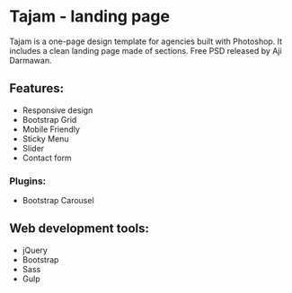 # Tajam - landing page

Tajam is a one-page design template for agencies built with Photoshop. It includes a clean landing page made of sections. Free PSD released by Aji Darmawan.

## Features:

* Responsive design
* Bootstrap Grid
* Mobile Friendly
* Sticky Menu
* Slider
* Contact form

### Plugins:

* Bootstrap Carousel

## Web development tools:

* jQuery
* Bootstrap
* Sass
* Gulp
